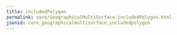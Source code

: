 ```yaml
---
title: includedPolygon
permalink: core/GeographicalMultiSurface.includedPolygon.html
jsonid: core_geographicalmultisurface_includedpolygon
---
```

